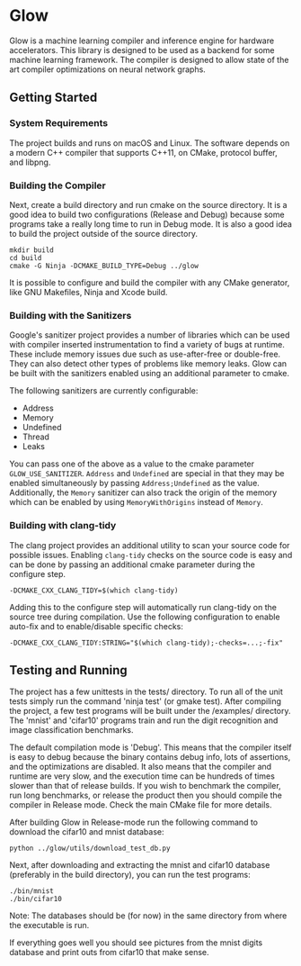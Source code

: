 # Glow

Glow is a machine learning compiler and inference engine for hardware
accelerators. This library is designed to be used as a backend for some machine
learning framework. The compiler is designed to allow state of the art compiler
optimizations on neural network graphs.

## Getting Started

### System Requirements

The project builds and runs on macOS and Linux. The software depends on a modern
C++ compiler that supports C++11, on CMake, protocol buffer, and libpng.

### Building the Compiler

Next, create a build directory and run cmake on the source directory. It is a
good idea to build two configurations (Release and Debug) because some programs
take a really long time to run in Debug mode. It is also a good idea to build
the project outside of the source directory.

  ```
  mkdir build
  cd build
  cmake -G Ninja -DCMAKE_BUILD_TYPE=Debug ../glow
  ```

It is possible to configure and build the compiler with any CMake generator,
like GNU Makefiles, Ninja and Xcode build.

### Building with the Sanitizers

Google's sanitizer project provides a number of libraries which can be used with
compiler inserted instrumentation to find a variety of bugs at runtime.  These
include memory issues due such as use-after-free or double-free.  They can also
detect other types of problems like memory leaks.  Glow can be built with the
sanitizers enabled using an additional parameter to cmake.

The following sanitizers are currently configurable:

  - Address
  - Memory
  - Undefined
  - Thread
  - Leaks

You can pass one of the above as a value to the cmake parameter
`GLOW_USE_SANITIZER`.  `Address` and `Undefined` are special in that they may be
enabled simultaneously by passing `Address;Undefined` as the value.
Additionally, the `Memory` sanitizer can also track the origin of the memory
which can be enabled by using `MemoryWithOrigins` instead of `Memory`.

### Building with clang-tidy

The clang project provides an additional utility to scan your source code for
possible issues.  Enabling `clang-tidy` checks on the source code is easy and
can be done by passing an additional cmake parameter during the configure step.

  ```
  -DCMAKE_CXX_CLANG_TIDY=$(which clang-tidy)
  ```

Adding this to the configure step will automatically run clang-tidy on the
source tree during compilation. Use the following configuration to enable
auto-fix and to enable/disable specific checks:

  ```
  -DCMAKE_CXX_CLANG_TIDY:STRING="$(which clang-tidy);-checks=...;-fix"
  ```

## Testing and Running

The project has a few unittests in the tests/ directory. To run all of the unit
tests simply run the command 'ninja test' (or gmake test).  After compiling the
project, a few test programs will be built under the /examples/ directory. The
'mnist' and 'cifar10' programs train and run the digit recognition and image
classification benchmarks.

The default compilation mode is 'Debug'. This means that the compiler itself is
easy to debug because the binary contains debug info, lots of assertions, and
the optimizations are disabled. It also means that the compiler and runtime are
very slow, and the execution time can be hundreds of times slower than that of
release builds. If you wish to benchmark the compiler, run long benchmarks, or
release the product then you should compile the compiler in Release mode. Check
the main CMake file for more details.

After building Glow in Release-mode run the following command to download the
cifar10 and mnist database:

```
python ../glow/utils/download_test_db.py
```

Next, after downloading and extracting the mnist and cifar10 database
(preferably in the build directory), you can run the test programs:

```
./bin/mnist
./bin/cifar10
```

Note: The databases should be (for now) in the same directory from where the
executable is run.

If everything goes well you should see pictures from the mnist digits database
and print outs from cifar10 that make sense.

